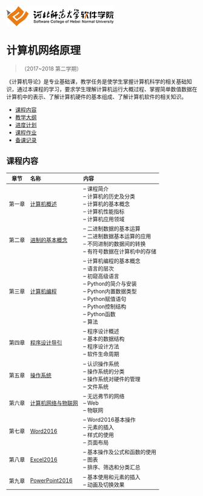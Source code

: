 ![河北师范大学软件学院](./image/logo.png)

# 计算机网络原理

>（2017~2018 第二学期）

《计算机导论》是专业基础课，教学任务是使学生掌握计算机科学的相关基础知识，通过本课程的学习，要求学生理解计算机运行大概过程、掌握简单数值数据在计算机中的表示、了解计算机硬件的基本组成、了解计算机软件的相关知识。
- [课程内容](#课程内容)
- [教学大纲](./materials/outline.pdf)
- [进度计划](./materials/schedule.pdf)
- [课程作业](./materials/task.md)
- [备课记录](./preparelog)

## 课程内容

| 章节 | 名称 | 内容 | 
|:---:|:---|:---|
| 第一章 | [计算机概述](./ch01) | – 课程简介<br/>– 计算机的历史及分类<br/>– 计算机的基本概念<br/>– 计算机性能指标<br/>– 计算机应用领域 | 
| 第二章 | [进制的基本概念](./ch02) | – 二进制数据的基本运算<br/>– 二进制数据基本运算的应用<br/>– 不同进制的数据间的转换<br/>– 有符号数据在计算机中的存储 | 
| 第三章 | [计算机编程](./ch03) | – 计算机编程的基本概念<br/>– 语言的层次<br/>– 初窥高级语言<br/>– Python的简介与安装<br/>– Python内置数据类型<br/>– Python赋值语句<br/>– Python控制结构<br/>– Python函数<br/>– 算法 | 
| 第四章 | [程序设计导引](./ch04) | – 程序设计概述<br/>– 基本的数据结构<br/>– 程序设计方法<br/>– 软件生命周期 | 
| 第五章 | [操作系统](./ch05-inherit) | – 认识操作系统<br/>– 操作系统的分类<br/>– 操作系统对硬件的管理<br/>– 文件系统 | 
| 第六章 | [计算机网络与物联网](./ch06) | – 无远弗节的网络<br/>– Web<br/>– 物联网<br/>| 
| 第七章 | [Word2016](./ch07) | – Word2016基本操作<br/>– 元素的插入<br/>– 样式的使用<br/>– 页面布局<br/>| 
| 第八章 | [Excel2016](./ch08)  |– 基本操作及公式和函数的使用<br/>– 图表<br/>– 排序、筛选和分类汇总<br/>| 
| 第九章 | [PowerPoint2016](./ch09)  | – 基本使用和元素的插入<br/>– 动画及切换效果<br/> | 
